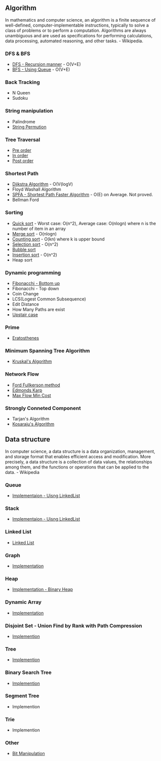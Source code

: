 ## Algorithm

In mathematics and computer science, an algorithm is a finite sequence of well-defined, computer-implementable instructions, typically to solve a class of problems or to perform a computation. Algorithms are always unambiguous and are used as specifications for performing calculations, data processing, automated reasoning, and other tasks. - Wikipedia.

### DFS & BFS
- [DFS - Recursion manner](https://github.com/lemidia/Algorithm-and-Data-Structure/blob/master/AlgorithmCode/DFSRecursion.java) - O(V+E)
- [BFS - Using Queue](https://github.com/lemidia/Algorithm-and-Data-Structure/blob/master/AlgorithmCode/BreadthFirstSearch.java) - O(V+E)
### Back Tracking
- N Queen
- Sudoku
### String manipulation
- Palindrome
- [String Permution](https://github.com/lemidia/Algorithm-and-Data-Structure/blob/master/AlgorithmCode/StringPermutation.java)
### Tree Traversal
- [Pre order](https://github.com/lemidia/Algorithm-and-Data-Structure/blob/master/AlgorithmCode/PreorderTraversal.java)
- [In order](https://github.com/lemidia/Algorithm-and-Data-Structure/blob/master/AlgorithmCode/InorderTraversal.java)
- [Post order](https://github.com/lemidia/Algorithm-and-Data-Structure/blob/master/AlgorithmCode/PostorderTraversal.java)
### Shortest Path
- [Dijkstra Algorithm](https://github.com/lemidia/Algorithm-and-Data-Structure/blob/master/AlgorithmCode/ShortestPath/DijkstraAlgorithm.java) -  O(V(logV)
- Floyd Washall Algorithm
- [SPFA - Shortest Path Faster Algorithm](https://github.com/lemidia/Algorithm-and-Data-Structure/blob/master/AlgorithmCode/ShortestPath/ShortestPathFasterAlgorithm.java) - O(E) on Average. Not proved.
- Bellman Ford
### Sorting
- [Quick sort](https://github.com/lemidia/Algorithm-and-Data-Structure/blob/master/AlgorithmCode/Sorting/QuickSort.java) - Worst case: O(n^2), Average case: O(nlogn) where n is the number of item in an array
- [Merge sort](https://github.com/lemidia/Algorithm-and-Data-Structure/blob/master/AlgorithmCode/mergesort.java) - O(nlogn)
- [Counting sort](https://github.com/lemidia/Algorithm-and-Data-Structure/blob/master/AlgorithmCode/Sorting/CountingSort.java) - O(kn) where k is upper bound
- [Selection sort](https://github.com/lemidia/Algorithm-and-Data-Structure/blob/master/AlgorithmCode/Sorting/SelectionSort.java) - O(n^2)
- [Bubble sort](https://github.com/lemidia/Algorithm-and-Data-Structure/blob/master/AlgorithmCode/Sorting/BubbleSort.java)
- [Insertion sort](https://github.com/lemidia/Algorithm-and-Data-Structure/blob/master/AlgorithmCode/Sorting/InsertionSort.java) - O(n^2)
- Heap sort
### Dynamic programming
- [Fibonacchi - Bottom up](https://github.com/lemidia/Algorithm-and-Data-Structure/blob/master/AlgorithmCode/Fibonacci.java)
- Fibonacchi - Top down
- Coin Change
- LCS(Logest Common Subsequence)
- Edit Distance
- How Many Paths are exist
- [Upstair case](https://github.com/lemidia/Algorithm-and-Data-Structure/blob/master/AlgorithmCode/Upstair.java)
### Prime
- [Eratosthenes](https://github.com/lemidia/Algorithm-and-Data-Structure/blob/master/AlgorithmCode/Eratosthenes.java)
### Minimum Spanning Tree Algorithm
- [Kruskal's Algorithm](https://github.com/lemidia/Algorithm-and-Data-Structure/blob/master/AlgorithmCode/KruskalAlgorithm.cpp)
### Network Flow
- [Ford Fullkerson method](https://github.com/lemidia/Algorithm-and-Data-Structure/blob/master/AlgorithmCode/FordFulkersonMethod.java)
- [Edmonds Karp](https://github.com/lemidia/Algorithm-and-Data-Structure/blob/master/AlgorithmCode/EdmondsKarp.java)
- [Max Flow Min Cost](https://github.com/lemidia/Algorithm-and-Data-Structure/blob/master/AlgorithmCode/MinCostMaxFlow.java)
### Strongly Conneted Component
- Tarjan's Algorithm
- [Kosaraju's Algorithm](https://github.com/lemidia/Algorithm-and-Data-Structure/blob/master/AlgorithmCode/SCC_Kosaraju.java)

## Data structure
In computer science, a data structure is a data organization, management, and storage format that enables efficient access and modification. More precisely, a data structure is a collection of data values, the relationships among them, and the functions or operations that can be applied to the data. - Wikipedia
### Queue
- [Implementaion - Uisng LinkedList](https://github.com/lemidia/Algorithm-and-Data-Structure/blob/master/DataStructure/Queue.java)
### Stack
- [Implementaion - Uisng LinkedList](https://github.com/lemidia/Algorithm-and-Data-Structure/blob/master/DataStructure/Stack.java)
### Linked List
- [Linked List](https://github.com/lemidia/Algorithm-and-Data-Structure/blob/master/DataStructure/LinkedList.java)
### Graph
- [Implementation](https://github.com/lemidia/Algorithm-and-Data-Structure/blob/master/DataStructure/Graph.java)
### Heap
- [Implementation - Binary Heap](https://github.com/lemidia/Algorithm-and-Data-Structure/blob/master/DataStructure/BinaryHeap.java)
### Dynamic Array
- [Implementation](https://github.com/lemidia/Algorithm-and-Data-Structure/blob/master/DataStructure/DaynamicArray.java)
### Disjoint Set - Union Find by Rank with Path Compression
- [Implemention](https://github.com/lemidia/Algorithm-and-Data-Structure/blob/master/DataStructure/UnionFind.java)
### Tree
- [Implemention](https://github.com/lemidia/Algorithm-and-Data-Structure/blob/master/DataStructure/BinaryTree.java)
### Binary Search Tree
- [Implemention](https://github.com/lemidia/Algorithm-and-Data-Structure/blob/master/AlgorithmCode/BinarySearchTree.java)
### Segment Tree
- Implemention
### Trie
- Implemention
### Other
- [Bit Manipulation](https://github.com/lemidia/Algorithm-and-Data-Structure/blob/master/DataStructure/BitManipulation.java)
